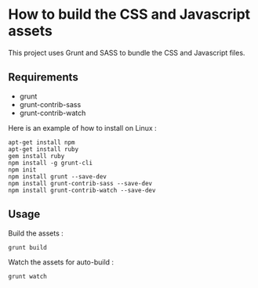 # How to build the CSS and Javascript assets

This project uses Grunt and SASS to bundle the CSS and Javascript files.

## Requirements

* grunt
* grunt-contrib-sass
* grunt-contrib-watch

Here is an example of how to install on Linux :

```
apt-get install npm
apt-get install ruby
gem install ruby
npm install -g grunt-cli
npm init
npm install grunt --save-dev
npm install grunt-contrib-sass --save-dev
npm install grunt-contrib-watch --save-dev
```

## Usage

Build the assets :
```
grunt build
```

Watch the assets for auto-build :
```
grunt watch
```


